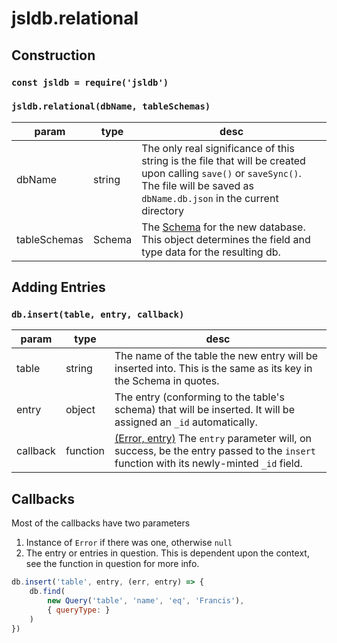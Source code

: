 # jsldb.relational

## Construction

### `const jsldb = require('jsldb')`

### `jsldb.relational(dbName, tableSchemas)`

|param|type|desc|
|-----|----|----|
|dbName|string|The only real significance of this string is the file that will be created upon calling `save()` or `saveSync()`. The file will be saved as `dbName.db.json` in the current directory|
|tableSchemas|Schema|The [Schema](../Schemas.md) for the new database. This object determines the field and type data for the resulting db.

## Adding Entries

### `db.insert(table, entry, callback)`

|param|type|desc|
|-----|----|----|
|table|string|The name of the table the new entry will be inserted into. This is the same as its key in the Schema in quotes.|
|entry|object|The entry (conforming to the table's schema) that will be inserted. It will be assigned an `_id` automatically.|
|callback|function|[(Error, entry)](#Callbacks) The `entry` parameter will, on success, be the entry passed to the `insert` function with its newly-minted `_id` field.|

## Callbacks

Most of the callbacks have two parameters

1. Instance of `Error` if there was one, otherwise `null`
2. The entry or entries in question. This is dependent upon the context, see the function in question for more info.

```js
db.insert('table', entry, (err, entry) => {
    db.find(
        new Query('table', 'name', 'eq', 'Francis'),
        { queryType: }
    )
})
```